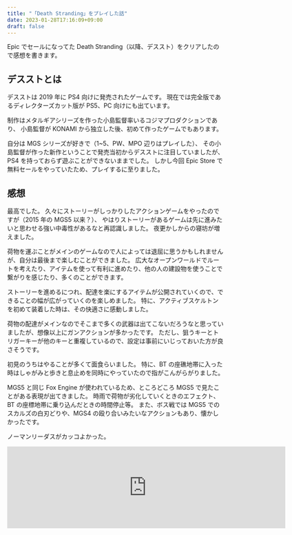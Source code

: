 ```yaml
---
title: "「Death Stranding」をプレイした話"
date: 2023-01-28T17:16:09+09:00
draft: false
---
```


Epic でセールになってた Death Stranding（以降、デススト）をクリアしたので感想を書きます。

## デスストとは

デスストは 2019 年に PS4 向けに発売されたゲームです。
現在では完全版であるディレクターズカット版が PS5、PC 向けにも出ています。

制作はメタルギアシリーズを作った小島監督率いるコジマプロダクションであり、
小島監督が KONAMI から独立した後、初めて作ったゲームでもあります。

自分は MGS シリーズが好きで（1~5、PW、MPO 辺りはプレイした）、
その小島監督が作った新作ということで発売当初からデスストに注目していましたが、
PS4 を持っておらず遊ぶことができないままでした。
しかし今回 Epic Store で無料セールをやっていたため、プレイするに至りました。

## 感想

最高でした。
久々にストーリーがしっかりしたアクションゲームをやったのですが（2015 年の MGS5 以来？）、
やはりストーリーがあるゲームは先に進みたいと思わせる強い中毒性があるなと再認識しました。
夜更かしからの寝坊が増えました。

荷物を運ぶことがメインのゲームなので人によっては退屈に思うかもしれませんが、自分は最後まで楽しむことができました。
広大なオープンワールドでルートを考えたり、アイテムを使って有利に進めたり、他の人の建設物を使うことで繋がりを感じたり、多くのことができます。

ストーリーを進めるにつれ、配達を楽にするアイテムが公開されていくので、できることの幅が広がっていくのを楽しめました。
特に、アクティブスケルトンを初めて装着した時は、その快適さに感動しました。

荷物の配達がメインなのでそこまで多くの武器は出てこないだろうなと思っていましたが、想像以上にガンアクションが多かったです。
ただし、狙うキーとトリガーキーが他のキーと重複しているので、設定は事前にいじっておいた方が良さそうです。

初見のうちはやることが多くて面食らいました。
特に、BT の座礁地帯に入った時はしゃがみと歩きと息止めを同時にやっていたので指がこんがらがりました。

MGS5 と同じ Fox Engine が使われているため、ところどころ MGS5 で見たことがある表現が出てきました。
時雨で荷物が劣化していくときのエフェクト、BT の座標地帯に乗り込んだときの時間停止等。
また、ボス戦では MGS5 でのスカルズの白刃どりや、MGS4 の殴り合いみたいなアクションもあり、懐かしかったです。

ノーマンリーダスがカッコよかった。

<iframe src="https://store.steampowered.com/widget/1850570/665843/" frameborder="0" width="646" height="190"></iframe>
